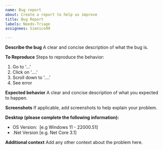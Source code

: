```yaml
---
name: Bug report
about: Create a report to help us improve
title: Bug Report
labels: Needs-Triage
assignees: Simnico99

---
```


**Describe the bug**
A clear and concise description of what the bug is.

**To Reproduce**
Steps to reproduce the behavior:
1. Go to '...'
2. Click on '....'
3. Scroll down to '....'
4. See error

**Expected behavior**
A clear and concise description of what you expected to happen.

**Screenshots**
If applicable, add screenshots to help explain your problem.

**Desktop (please complete the following information):**
 - OS Version:  [e.g Windows 11 - 22000.51]
 - .Net Version [e.g. Net Core 3.1]


**Additional context**
Add any other context about the problem here.
